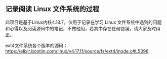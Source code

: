 ## 记录阅读 Linux 文件系统的过程

此项目是基于Linux内核4.18.7，仅用于记录在学习 Linux 文件系统中遇到的问题和心得以及阅读源码中的笔记，不做他用，若其中存在任何错误，请大家及时纠正。

ext4文件系统各个版本的源码： https://elixir.bootlin.com/linux/v4.17.11/source/fs/ext4/inode.c#L5396 
